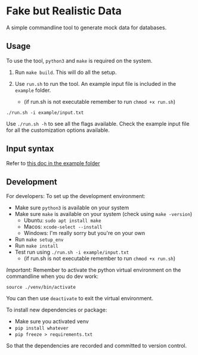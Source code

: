 # Fake but Realistic Data

A simple commandline tool to generate mock data for databases.

## Usage

To use the tool, `python3` and `make` is required on the system.

1. Run `make build`. This will do all the setup.

2. Use `run.sh` to run the tool. An example input file is included in the `example` folder.
    - (if run.sh is not executable remember to run `chmod +x run.sh`)

```
./run.sh -i example/input.txt
```

Use `./run.sh -h` to see all the flags available. Check the example input file for all the customization options available.

## Input syntax

Refer to [this doc in the example folder](./example/README.md)

## Development

For developers: To set up the development environment:

- Make sure `python3` is available on your system
- Make sure `make` is available on your system (check using `make -version`)
    - Ubuntu: `sudo apt install make`
    - Macos: `xcode-select --install`
    - Windows: I'm really sorry but you're on your own
- Run `make setup_env`
- Run `make install`
- Test run using `./run.sh -i example/input.txt` 
    - (if run.sh is not executable remember to run `chmod +x run.sh`)

*Important:* Remember to activate the python virtual environment on the commandline when you do dev work:

```
source ./venv/bin/activate
```

You can then use `deactivate` to exit the virtual environment.

To install new dependencies or package:

- Make sure you activated venv
- `pip install whatever`
- `pip freeze > requirements.txt`

So that the dependencies are recorded and committed to version control.
